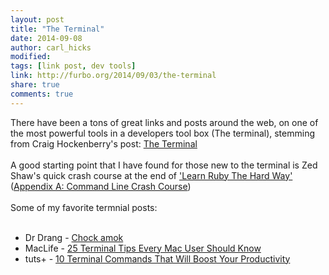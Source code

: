 ```yaml
---
layout: post
title: "The Terminal"
date: 2014-09-08
author: carl_hicks 
modified:
tags: [link post, dev tools]
link: http://furbo.org/2014/09/03/the-terminal
share: true
comments: true
---
```


There have been a tons of great links and posts around the web, on one of the most powerful tools in a developers tool box (The terminal), stemming from Craig Hockenberry's post: [The Terminal](http://furbo.org/2014/09/03/the-terminal/)
<br><br>
A good starting point that I have found for those new to the terminal is Zed Shaw's quick crash course at the end of ['Learn Ruby The Hard Way'](http://ruby.learncodethehardway.org/book/) ([Appendix A: Command Line Crash Course](http://ruby.learncodethehardway.org/book/appendixa.html))
<br><br>
Some of my favorite termnial posts:
<br><br>
* Dr Drang - [Chock amok](http://www.leancrew.com/all-this/2014/09/chock-amok/)  
* MacLife - [25 Terminal Tips Every Mac User Should Know](http://www.maclife.com/article/feature/25_terminal_tips_every_mac_user_should_know)  
* tuts+ - [10 Terminal Commands That Will Boost Your Productivity](http://code.tutsplus.com/articles/10-terminal-commands-that-will-boost-your-productivity--net-14105)  
